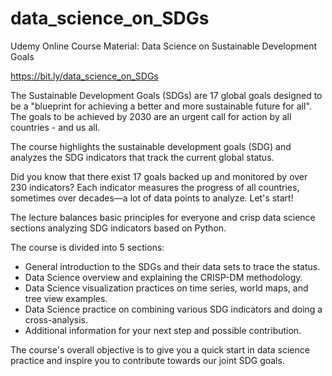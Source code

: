 # data_science_on_SDGs
Udemy Online Course Material: Data Science on Sustainable Development Goals

https://bit.ly/data_science_on_SDGs

The Sustainable Development Goals (SDGs) are 17 global goals designed to be a "blueprint for achieving a better and more sustainable future for all". The goals to be achieved by 2030 are an urgent call for action by all countries - and us all.

The course highlights the sustainable development goals (SDG) and analyzes the SDG indicators that track the current global status.

Did you know that there exist 17 goals backed up and monitored by over 230 indicators? Each indicator measures the progress of all countries, sometimes over decades—a lot of data points to analyze. Let's start!

The lecture balances basic principles for everyone and crisp data science sections analyzing SDG indicators based on Python.

The course is divided into 5 sections:

* General introduction to the SDGs and their data sets to trace the status.
* Data Science overview and explaining the CRISP-DM methodology.
* Data Science visualization practices on time series, world maps, and tree view examples.
* Data Science practice on combining various SDG indicators and doing a cross-analysis.
* Additional information for your next step and possible contribution.

The course's overall objective is to give you a quick start in data science practice and inspire you to contribute towards our joint SDG goals.
